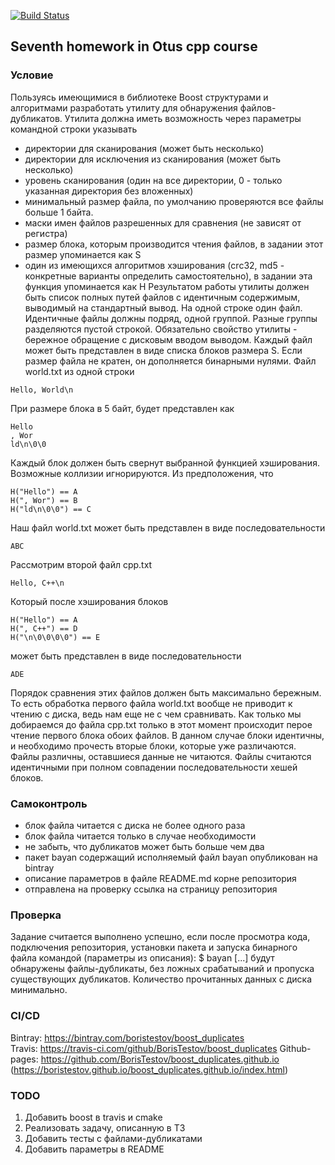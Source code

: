 [![Build Status](https://travis-ci.com/BorisTestov/boost_duplicates.svg?branch=master)](https://travis-ci.com/BorisTestov/boost_duplicates)

## Seventh homework in Otus cpp course

### Условие
Пользуясь имеющимися в библиотеке Boost структурами и алгоритмами
разработать утилиту для обнаружения файлов-дубликатов.
Утилита должна иметь возможность через параметры командной строки
указывать
* директории для сканирования (может быть несколько)
* директории для исключения из сканирования (может быть несколько)
* уровень сканирования (один на все директории, 0 - только указанная
директория без вложенных)
* минимальный размер файла, по умолчанию проверяются все файлы
больше 1 байта.
* маски имен файлов разрешенных для сравнения (не зависят от
регистра)
* размер блока, которым производится чтения файлов, в задании этот
размер упоминается как S
* один из имеющихся алгоритмов хэширования (crc32, md5 -
конкретные варианты определить самостоятельно), в задании
эта функция упоминается как H
Результатом работы утилиты должен быть список полных путей файлов
с идентичным содержимым, выводимый на стандартный вывод. На одной
строке один файл. Идентичные файлы должны подряд, одной группой.
Разные группы разделяются пустой строкой.
Обязательно свойство утилиты - бережное обращение с дисковым вводом
выводом. Каждый файл может быть представлен в виде списка блоков
размера S. Если размер файла не кратен, он дополняется бинарными
нулями.
Файл world.txt из одной строки
```
Hello, World\n
```
При размере блока в 5 байт, будет представлен как
```
Hello
, Wor
ld\n\0\0
```
Каждый блок должен быть свернут выбранной функцией хэширования.
Возможные коллизии игнорируются. Из предположения, что
```
H("Hello") == A
H(", Wor") == B
H("ld\n\0\0") == C
```
Наш файл world.txt может быть представлен в виде последовательности
```
ABC
```
Рассмотрим второй файл cpp.txt
```
Hello, C++\n
```
Который после хэширования блоков
```
H("Hello") == A
H(", C++") == D
H("\n\0\0\0\0") == E
```
может быть представлен в виде последовательности
```
ADE
```
Порядок сравнения этих файлов должен быть максимально бережным. То
есть обработка первого файла world.txt вообще не приводит к чтению с
диска, ведь нам еще не с чем сравнивать. Как только мы добираемся до
файла cpp.txt только в этот момент происходит перое чтение первого блока
обоих файлов. В данном случае блоки идентичны, и необходимо прочесть
вторые блоки, которые уже различаются. Файлы различны, оставшиеся
данные не читаются.
Файлы считаются идентичными при полном совпадении последовательности
хешей блоков.
### Самоконтроль
* блок файла читается с диска не более одного раза
* блок файла читается только в случае необходимости
* не забыть, что дубликатов может быть больше чем два
* пакет bayan содержащий исполняемый файл bayan опубликован на
bintray
* описание параметров в файле README.md корне репозитория
* отправлена на проверку ссылка на страницу репозитория
### Проверка
Задание считается выполнено успешно, если после просмотра кода,
подключения репозитория, установки пакета и запуска бинарного файла
командой (параметры из описания):
$ bayan [...]
будут обнаружены файлы-дубликаты, без ложных срабатываний и
пропуска существующих дубликатов.
Количество прочитанных данных с диска минимально.

### CI/CD
Bintray: https://bintray.com/boristestov/boost_duplicates <br>
Travis: https://travis-ci.com/github/BorisTestov/boost_duplicates
Github-pages: https://github.com/BorisTestov/boost_duplicates.github.io (https://boristestov.github.io/boost_duplicates.github.io/index.html)

### TODO
1. Добавить boost в travis и cmake
2. Реализовать задачу, описанную в ТЗ
3. Добавить тесты с файлами-дубликатами
4. Добавить параметры в README
